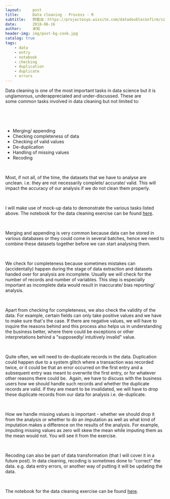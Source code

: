 ```yaml
---
layout:     post
title:      Data cleaning - Process - R
subtitle:   转载自：https://projectosyo.wixsite.com/datadoubleconfirm/single-post/2018/06/16/Data-cleaning---Process---R
date:       2018-06-16
author:     未知
header-img: img/post-bg-cook.jpg
catalog: true
tags:
    - data
    - entry
    - notebook
    - checking
    - duplication
    - duplicate
    - errors
---
```


Data cleaning is one of the most important tasks in data science but it is unglamorous, underappreciated and under-discussed. These are some common tasks involved in data cleaning but not limited to: 

 

 
- Merging/ appending
- Checking completeness of data​​
- Checking of valid values
- De-duplication
- Handling of missing values
- Recoding

 

Most, if not all, of the time, the datasets that we have to analyse are unclean. i.e. they are not necessarily complete/ accurate/ valid. This will impact the accuracy of our analysis if we do not clean them properly. 

 

I will make use of mock-up data to demonstrate the various tasks listed above. The notebook for the data cleaning exercise can be found [here](https://github.com/hxchua/datadoubleconfirm/blob/master/notebooks/Data%20Cleaning%20in%20R.ipynb).

 

Merging and appending is very common because data can be stored in various databases or they could come in several batches, hence we need to combine these datasets together before we can start analysing them. 

 

We check for completeness because sometimes mistakes can (accidentally) happen during the stage of data extraction and datasets handed over for analysis are incomplete. Usually we will check for the number of records and number of variables. This step is especially important as incomplete data would result in inaccurate/ bias reporting/ analysis. 

 

Apart from checking for completeness, we also check the validity of the data. For example, certain fields can only take positive values and we have to make sure that's the case. If there are negative values, we will have to inquire the reasons behind and this process also helps us in understanding the business better, where there could be exceptions or other interpretations behind a "supposedly/ intuitively invalid" value.

 

Quite often, we will need to de-duplicate records in the data. Duplication could happen due to a system glitch where a transaction was recorded twice, or it could be that an error occurred on the first entry and a subsequent entry was meant to overwrite the first entry, or for whatever other reasons there could be.  Again, we have to discuss with the business users how we should handle such records and whether the duplicate records are valid. If they are meant to be invalidated, we will have to drop these duplicate records from our data for analysis i.e. de-duplicate. 

 

How we handle missing values is important - whether we should drop it from the analysis or whether to do an imputation as well as what kind of imputation makes a difference on the results of the analysis. For example, imputing missing values as zero will skew the mean while imputing them as the mean would not. You will see it from the exercise. 

 

Recoding can also be part of data transformation (that I will cover it in a future post). In data cleaning, recoding is sometimes done to "correct" the data. e.g. data entry errors, or another way of putting it will be updating the data.

 

The notebook for the data cleaning exercise can be found [here](https://github.com/hxchua/datadoubleconfirm/blob/master/notebooks/Data%20Cleaning%20in%20R.ipynb).

 

 

 

 

 

 

 
